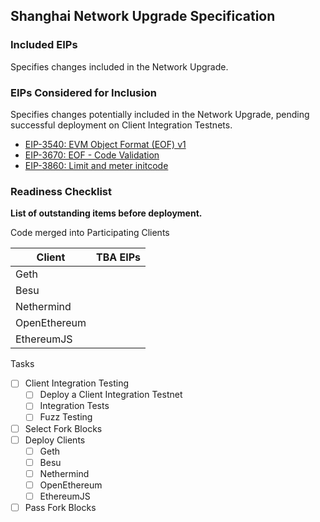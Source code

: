 ## Shanghai Network Upgrade Specification

### Included EIPs
Specifies changes included in the Network Upgrade.

### EIPs Considered for Inclusion
Specifies changes potentially included in the Network Upgrade, pending successful deployment on Client Integration Testnets.

* [EIP-3540: EVM Object Format (EOF) v1](https://eips.ethereum.org/EIPS/eip-3540)
* [EIP-3670: EOF - Code Validation](https://eips.ethereum.org/EIPS/eip-3670)
* [EIP-3860: Limit and meter initcode](https://eips.ethereum.org/EIPS/eip-3860)

### Readiness Checklist

**List of outstanding items before deployment.**

Code merged into Participating Clients

|  **Client**  | TBA EIPs |
|--------------|:--------:|
| Geth         |          |
| Besu         |          |
| Nethermind   |          |
| OpenEthereum |          |
| EthereumJS   |          |

 Tasks
- [ ] Client Integration Testing
  - [ ] Deploy a Client Integration Testnet
  - [ ] Integration Tests
  - [ ] Fuzz Testing
 - [ ] Select Fork Blocks
 - [ ] Deploy Clients
   - [ ]  Geth
   - [ ]  Besu
   - [ ]  Nethermind
   - [ ]  OpenEthereum
   - [ ]  EthereumJS
 - [ ] Pass Fork Blocks
